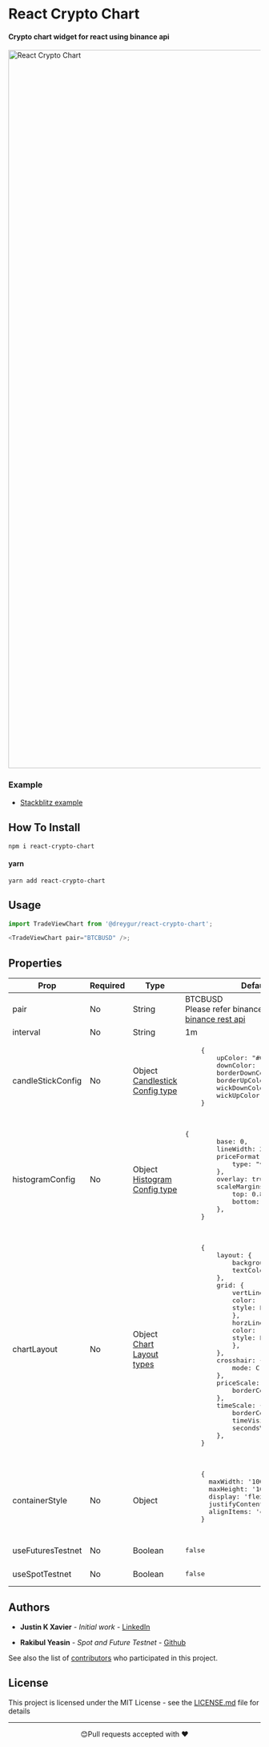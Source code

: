 # React Crypto Chart

#### Crypto chart widget for react using binance api

<img width="1434" alt="React Crypto Chart" src="https://user-images.githubusercontent.com/28846043/121532071-a4571e80-ca1c-11eb-9d08-3c8392737161.png">

### Example

- [Stackblitz example](https://stackblitz.com/edit/react-crypto-chart-jcogao)

## How To Install

```npm
npm i react-crypto-chart
```

#### yarn

```npm
yarn add react-crypto-chart
```

## Usage

```javascript
import TradeViewChart from '@dreygur/react-crypto-chart';

<TradeViewChart pair="BTCBUSD" />;
```

## Properties

<table class="tg">
<thead>
  <tr>
    <th class="tg-0pky">Prop</th>
    <th class="tg-0pky">Required</th>
    <th class="tg-0pky">Type</th>
    <th class="tg-0pky">Default Value</th>
  </tr>
</thead>
<tbody>
  <tr>
    <td class="tg-0pky">pair</td>
    <td class="tg-0pky">No</td>
    <td class="tg-0pky">String</td>
    <td class="tg-0pky">BTCBUSD<br>Please refer binance api for more pairs<br><a href="https://github.com/binance/binance-spot-api-docs/blob/master/rest-api.md">binance rest api</a></td>
  </tr>
  <tr>
    <td class="tg-0pky">interval</td>
    <td class="tg-0pky">No</td>
    <td class="tg-0pky">String</td>
    <td class="tg-0pky">1m</td>
  </tr>
  <tr>
    <td class="tg-0pky">candleStickConfig</td>
    <td class="tg-0pky">No</td>
    <td class="tg-0pky">Object<br><a href="https://github.com/justinkx/react-crypto-chart/blob/readme/TYPES.md#candlestick-config-type" target="_blank" rel="noopener noreferrer">Candlestick Config type</a></td>
    <td class="tg-0pky">
    <pre>
    {
        upColor: "#00c176",
        downColor: "#cf304a",
        borderDownColor: "#cf304a",
        borderUpColor: "#00c176",
        wickDownColor: "#838ca1",
        wickUpColor: "#838ca1",
    }
    </pre>
    </td>
  </tr>
  <tr>
    <td class="tg-0pky">histogramConfig</td>
    <td class="tg-0pky">No</td>
    <td class="tg-0pky">Object<br><a href="https://github.com/justinkx/react-crypto-chart/blob/readme/TYPES.md#histogram-config-type" target="_blank" rel="noopener noreferrer">Histogram Config type</a></td>
    <td class="tg-0pky">
    <pre>{
        base: 0,
        lineWidth: 2,
        priceFormat: {
            type: "volume",
        },
        overlay: true,
        scaleMargins: {
            top: 0.8,
            bottom: 0,
        },
    }
  </pre>
    </td>
  </tr>
  <tr>
    <td class="tg-0pky">chartLayout</td>
    <td class="tg-0pky">No</td>
    <td class="tg-0pky">Object<br><a href="https://github.com/justinkx/react-crypto-chart/blob/readme/TYPES.md#chart-layout-types" target="_blank" rel="noopener noreferrer">Chart Layout types</a></td>
    <td class="tg-0pky">
    <pre>
    {
        layout: {
            backgroundColor: "#ededed",
            textColor: "#253248",
        },
        grid: {
            vertLines: {
            color: "#838fa3",
            style: LineStyle.SparseDotted,
            },
            horzLines: {
            color: "#838fa3",
            style: LineStyle.SparseDotted,
            },
        },
        crosshair: {
            mode: CrosshairMode.Normal,
        },
        priceScale: {
            borderColor: "#485c7b",
        },
        timeScale: {
            borderColor: "#485c7b",
            timeVisible: true,
            secondsVisible: false,
        },
    }
    </pre>
    </td>
  </tr>
  <tr>
    <td class="tg-0pky">containerStyle</td>
    <td class="tg-0pky">No</td>
    <td class="tg-0pky">Object</td>
    <td class="tg-0pky">
    <pre>
    {
      maxWidth: '100%',
      maxHeight: '100vh',
      display: 'flex',
      justifyContent: 'center',
      alignItems: 'center',
    }
  </pre></td>
  </tr>
  <tr>
    <td class="tg-0pky">useFuturesTestnet</td>
    <td class="tg-0pky">No</td>
    <td class="tg-0pky">Boolean</td>
    <td class="tg-0pky">
    <pre>false</pre>
    </td>
  </tr>
   <tr>
    <td class="tg-0pky">useSpotTestnet</td>
    <td class="tg-0pky">No</td>
    <td class="tg-0pky">Boolean</td>
    <td class="tg-0pky">
    <pre>false</pre>
    </td>
  </tr>
</tbody>
</table>

## Authors

- **Justin K Xavier** - _Initial work_ - [LinkedIn](https://www.linkedin.com/in/justin-k-xavier-59b82710a/)

- **Rakibul Yeasin** - _Spot and Future Testnet_ - [Github](https://github.com/dreygur)

See also the list of [contributors](https://github.com/justinkx/RNChallenge_1/graphs/contributors) who participated in this project.

## License

This project is licensed under the MIT License - see the [LICENSE.md](LICENSE.md) file for details

---

<p align="center">😊Pull requests accepted with ❤️</p>
